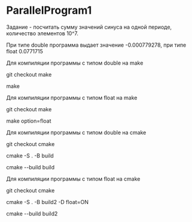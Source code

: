 # ParallelProgram1

Задание - посчитать сумму значений синуса на одной периоде, количество элементов 10^7. 

При типе double программа выдает значение -0.000779278, при типе float 0.0771715

Для компиляции программы с типом double на make

git checkout make

make

Для компиляции программы с типом float на make

git checkout make

make option=float

Для компиляции программы с типом double на cmake 

git checkout cmake

cmake -S . -B build 

cmake --build build

Для компиляции программы с типом float на cmake

git checkout cmake

cmake -S . -B build2 -D float=ON

cmake --build build2
